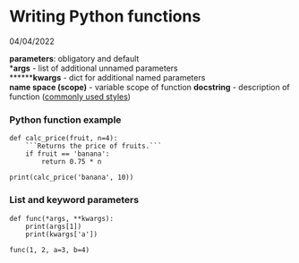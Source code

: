 # Writing Python functions

04/04/2022

**parameters**: obligatory and default   
***args**  -  list of additional unnamed parameters   
********kwargs**  -  dict for additional named parameters     
**name space (scope)**  - variable scope of function
**docstring**  -  description of function ([commonly used styles](https://stackoverflow.com/questions/3898572/what-are-the-most-common-python-docstring-formats))

### Python function example

```{python}
def calc_price(fruit, n=4):
    ```Returns the price of fruits.```
    if fruit == 'banana':
        return 0.75 * n
    
print(calc_price('banana', 10))
```

### List and keyword parameters

```{python}
def func(*args, **kwargs):
    print(args[1])
    print(kwargs['a'])

func(1, 2, a=3, b=4)
```
